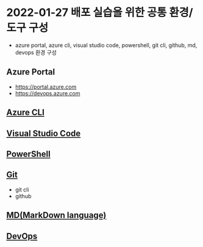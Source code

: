 # 2022-01-27 배포 실습을 위한 공통 환경/도구 구성
- azure portal, azure cli, visual studio code, powershell, git cli, github, md, devops 환경 구성

## Azure Portal
- https://portal.azure.com
- https://devops.azure.com

## [Azure CLI](CLI.md)

## [Visual Studio Code](./vscode.md)

## [PowerShell](./PowerShell.md)

## [Git](./git.md)
- git cli
- github


## [MD(MarkDown language)](./md.md)

## [DevOps](./DevOps.md)